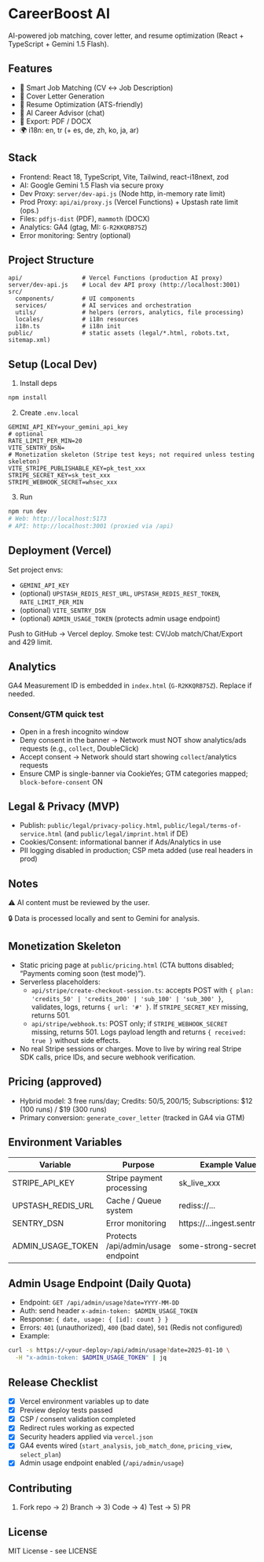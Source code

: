 # CareerBoost AI

AI-powered job matching, cover letter, and resume optimization (React + TypeScript + Gemini 1.5 Flash).

## Features

- 🎯 Smart Job Matching (CV ↔ Job Description)
- 📝 Cover Letter Generation
- 🔧 Resume Optimization (ATS-friendly)
- 💬 AI Career Advisor (chat)
- 📄 Export: PDF / DOCX
- 🌍 i18n: en, tr (+ es, de, zh, ko, ja, ar)

## Stack

- Frontend: React 18, TypeScript, Vite, Tailwind, react-i18next, zod
- AI: Google Gemini 1.5 Flash via secure proxy
- Dev Proxy: `server/dev-api.js` (Node http, in-memory rate limit)
- Prod Proxy: `api/ai/proxy.js` (Vercel Functions) + Upstash rate limit (ops.)
- Files: `pdfjs-dist` (PDF), `mammoth` (DOCX)
- Analytics: GA4 (gtag, MI: `G-R2KKQRB75Z`)
- Error monitoring: Sentry (optional)

## Project Structure

```
api/                 # Vercel Functions (production AI proxy)
server/dev-api.js    # Local dev API proxy (http://localhost:3001)
src/
  components/        # UI components
  services/          # AI services and orchestration
  utils/             # helpers (errors, analytics, file processing)
  locales/           # i18n resources
  i18n.ts            # i18n init
public/              # static assets (legal/*.html, robots.txt, sitemap.xml)
```

## Setup (Local Dev)

1) Install deps
```bash
npm install
```

2) Create `.env.local`
```env
GEMINI_API_KEY=your_gemini_api_key
# optional
RATE_LIMIT_PER_MIN=20
VITE_SENTRY_DSN=
# Monetization skeleton (Stripe test keys; not required unless testing skeleton)
VITE_STRIPE_PUBLISHABLE_KEY=pk_test_xxx
STRIPE_SECRET_KEY=sk_test_xxx
STRIPE_WEBHOOK_SECRET=whsec_xxx
```

3) Run
```bash
npm run dev
# Web: http://localhost:5173
# API: http://localhost:3001 (proxied via /api)
```

## Deployment (Vercel)

Set project envs:

- `GEMINI_API_KEY`
- (optional) `UPSTASH_REDIS_REST_URL`, `UPSTASH_REDIS_REST_TOKEN`, `RATE_LIMIT_PER_MIN`
- (optional) `VITE_SENTRY_DSN`
- (optional) `ADMIN_USAGE_TOKEN` (protects admin usage endpoint)

Push to GitHub → Vercel deploy. Smoke test: CV/Job match/Chat/Export and 429 limit.

## Analytics

GA4 Measurement ID is embedded in `index.html` (`G-R2KKQRB75Z`). Replace if needed.

### Consent/GTM quick test
- Open in a fresh incognito window
- Deny consent in the banner → Network must NOT show analytics/ads requests (e.g., `collect`, DoubleClick)
- Accept consent → Network should start showing `collect`/analytics requests
- Ensure CMP is single-banner via CookieYes; GTM categories mapped; `block-before-consent` ON

## Legal & Privacy (MVP)

- Publish: `public/legal/privacy-policy.html`, `public/legal/terms-of-service.html` (and `public/legal/imprint.html` if DE)
- Cookies/Consent: informational banner if Ads/Analytics in use
- PII logging disabled in production; CSP meta added (use real headers in prod)

## Notes

⚠️ AI content must be reviewed by the user.

🔒 Data is processed locally and sent to Gemini for analysis.

## Monetization Skeleton

- Static pricing page at `public/pricing.html` (CTA buttons disabled; “Payments coming soon (test mode)”).
- Serverless placeholders:
  - `api/stripe/create-checkout-session.ts`: accepts POST with `{ plan: 'credits_50' | 'credits_200' | 'sub_100' | 'sub_300' }`, validates, logs, returns `{ url: '#' }`. If `STRIPE_SECRET_KEY` missing, returns 501.
  - `api/stripe/webhook.ts`: POST only; if `STRIPE_WEBHOOK_SECRET` missing, returns 501. Logs payload length and returns `{ received: true }` without side effects.
- No real Stripe sessions or charges. Move to live by wiring real Stripe SDK calls, price IDs, and secure webhook verification.

## Pricing (approved)
- Hybrid model: 3 free runs/day; Credits: 50/$5, 200/$15; Subscriptions: $12 (100 runs) / $19 (300 runs)
- Primary conversion: `generate_cover_letter` (tracked in GA4 via GTM)

## Environment Variables

| Variable | Purpose | Example Value |
| --- | --- | --- |
| STRIPE_API_KEY | Stripe payment processing | sk_live_xxx |
| UPSTASH_REDIS_URL | Cache / Queue system | rediss://... |
| SENTRY_DSN | Error monitoring | https://...ingest.sentry.io/... |
| ADMIN_USAGE_TOKEN | Protects /api/admin/usage endpoint | some-strong-secret |

## Admin Usage Endpoint (Daily Quota)

- Endpoint: `GET /api/admin/usage?date=YYYY-MM-DD`
- Auth: send header `x-admin-token: $ADMIN_USAGE_TOKEN`
- Response: `{ date, usage: { [id]: count } }`
- Errors: `401` (unauthorized), `400` (bad date), `501` (Redis not configured)
- Example:

```bash
curl -s https://<your-deploy>/api/admin/usage?date=2025-01-10 \
  -H "x-admin-token: $ADMIN_USAGE_TOKEN" | jq
```

## Release Checklist
- [x] Vercel environment variables up to date
- [x] Preview deploy tests passed
- [x] CSP / consent validation completed
- [x] Redirect rules working as expected
- [x] Security headers applied via `vercel.json`
- [x] GA4 events wired (`start_analysis`, `job_match_done`, `pricing_view`, `select_plan`)
- [x] Admin usage endpoint enabled (`/api/admin/usage`)

## Contributing

1) Fork repo → 2) Branch → 3) Code → 4) Test → 5) PR

## License

MIT License - see LICENSE